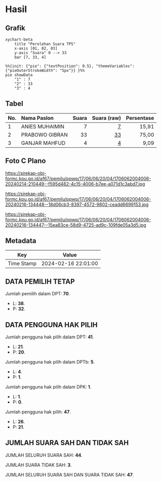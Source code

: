 # Hasil

## Grafik

```mermaid
xychart-beta
    title "Perolehan Suara TPS"
    x-axis [01, 02, 03]
    y-axis "Suara" 0 --> 33
    bar [7, 33, 4]
```

```mermaid
%%{init: {"pie": {"textPosition": 0.5}, "themeVariables": {"pieOuterStrokeWidth": "5px"}} }%%
pie showData
    "1" : 7
    "2" : 33
    "3" : 4
```

## Tabel

| No. | Nama Paslon    | Suara | Suara (raw) | Persentase |
|:--- |:-------------- | -----:| -----------:| ----------:|
| 1   | ANIES MUHAIMIN | 7     | [7][p-1]    | 15,91      |
| 2   | PRABOWO GIBRAN | 33    | [33][p-2]   | 75,00      |
| 3   | GANJAR MAHFUD  | 4     | [4][p-3]    | 9,09       |


[p-1]: https://github.com/gigit-pemilu/pemilu-2024-17-bengkulu/blob/main/pilpres/hitung-suara/sub/17-bengkulu/sub/06-muko-muko/sub/06-malin-deman/sub/2004-gajah-makmur/sub/006-tps/sub/paslon-1.txt
[p-2]: https://github.com/gigit-pemilu/pemilu-2024-17-bengkulu/blob/main/pilpres/hitung-suara/sub/17-bengkulu/sub/06-muko-muko/sub/06-malin-deman/sub/2004-gajah-makmur/sub/006-tps/sub/paslon-2.txt
[p-3]: https://github.com/gigit-pemilu/pemilu-2024-17-bengkulu/blob/main/pilpres/hitung-suara/sub/17-bengkulu/sub/06-muko-muko/sub/06-malin-deman/sub/2004-gajah-makmur/sub/006-tps/sub/paslon-3.txt

## Foto C Plano

https://sirekap-obj-formc.kpu.go.id/af67/pemilu/ppwp/17/06/06/20/04/1706062004006-20240214-210449--f595d482-4c15-4006-b7ee-a071d1c3abd7.jpg

https://sirekap-obj-formc.kpu.go.id/af67/pemilu/ppwp/17/06/06/20/04/1706062004006-20240216-134448--18d06cb3-8397-4572-9802-ceadd6699153.jpg

https://sirekap-obj-formc.kpu.go.id/af67/pemilu/ppwp/17/06/06/20/04/1706062004006-20240216-134447--15ea83ce-58d9-4725-ad9c-109fde05a3d5.jpg


## Metadata

| Key        | Value               |
| ---------- | ------------------- |
| Time Stamp | 2024-02-16 22:01:00 |


## DATA PEMILIH TETAP

Jumlah pemilih dalam DPT: **70**.
 * L: **38**.
 * P: **32**.

## DATA PENGGUNA HAK PILIH

Jumlah pengguna hak pilih dalam DPT: **41**.
 * L: **21**.
 * P: **20**.

Jumlah pengguna hak pilih dalam DPTb: **5**.
 * L: **4**.
 * P: **1**.

Jumlah pengguna hak pilih dalam DPK: **1**.
 * L: **1**.
 * P: **0**.

Jumlah pengguna hak pilih: **47**.
 * L: **26**.
 * P: **21**.

## JUMLAH SUARA SAH DAN TIDAK SAH

JUMLAH SELURUH SUARA SAH: **44**.

JUMLAH SUARA TIDAK SAH: **3**.

JUMLAH SELURUH SUARA SAH DAN SUARA TIDAK SAH: **47**.



